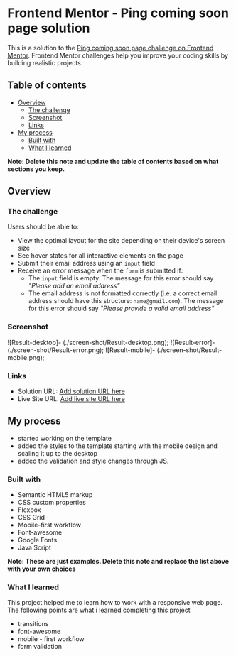 # Frontend Mentor - Ping coming soon page solution

This is a solution to the [Ping coming soon page challenge on Frontend Mentor](https://www.frontendmentor.io/challenges/ping-single-column-coming-soon-page-5cadd051fec04111f7b848da). Frontend Mentor challenges help you improve your coding skills by building realistic projects. 

## Table of contents

- [Overview](#overview)
  - [The challenge](#the-challenge)
  - [Screenshot](#screenshot)
  - [Links](#links)
- [My process](#my-process)
  - [Built with](#built-with)
  - [What I learned](#what-i-learned)


**Note: Delete this note and update the table of contents based on what sections you keep.**

## Overview

### The challenge

Users should be able to:

- View the optimal layout for the site depending on their device's screen size
- See hover states for all interactive elements on the page
- Submit their email address using an `input` field
- Receive an error message when the `form` is submitted if:
	- The `input` field is empty. The message for this error should say *"Please add an email address"*
	- The email address is not formatted correctly (i.e. a correct email address should have this structure: `name@gmail.com`). The message for this error should say *"Please provide a valid email address"*

### Screenshot

![Result-desktop]- (./screen-shot/Result-desktop.png);
![Result-error]- (./screen-shot/Result-error.png);
![Result-mobile]- (./screen-shot/Result-mobile.png);

### Links

- Solution URL: [Add solution URL here](https://your-solution-url.com)
- Live Site URL: [Add live site URL here](https://your-live-site-url.com)

## My process
- started working on the template
- added the styles to the template starting with the mobile design and scaling it up to the desktop
- added the validation and style changes through JS.

### Built with

- Semantic HTML5 markup
- CSS custom properties
- Flexbox
- CSS Grid
- Mobile-first workflow
- Font-awesome
- Google Fonts
- Java Script

**Note: These are just examples. Delete this note and replace the list above with your own choices**

### What I learned
  This project helped me to learn how to work with a responsive web page. 
  The following points are what i learned completing this project
  - transitions
  - font-awesome
  - mobile - first workflow
  - form validation

